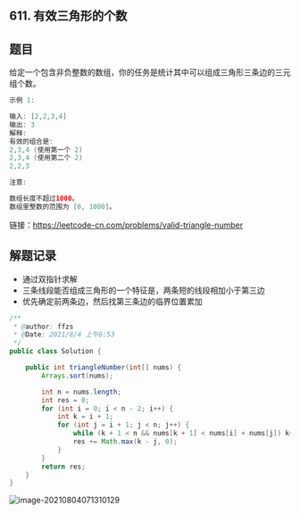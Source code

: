 ## 611. 有效三角形的个数

## 题目

给定一个包含非负整数的数组，你的任务是统计其中可以组成三角形三条边的三元组个数。

```java
示例 1:

输入: [2,2,3,4]
输出: 3
解释:
有效的组合是: 
2,3,4 (使用第一个 2)
2,3,4 (使用第二个 2)
2,2,3
```



```java
注意:

数组长度不超过1000。
数组里整数的范围为 [0, 1000]。
```


链接：https://leetcode-cn.com/problems/valid-triangle-number

## 解题记录

+ 通过双指针求解
+ 三条线段能否组成三角形的一个特征是，两条短的线段相加小于第三边
+ 优先确定前两条边，然后找第三条边的临界位置累加

```java
/**
 * @author: ffzs
 * @Date: 2021/8/4 上午6:53
 */
public class Solution {

    public int triangleNumber(int[] nums) {
        Arrays.sort(nums);

        int n = nums.length;
        int res = 0;
        for (int i = 0; i < n - 2; i++) {
            int k = i + 1;
            for (int j = i + 1; j < n; j++) {
                while (k + 1 < n && nums[k + 1] < nums[i] + nums[j]) k++;
                res += Math.max(k - j, 0);
            }
        }
        return res;
    }
}
```

![image-20210804071310129](https://gitee.com/ffzs/picture_go/raw/master/img/image-20210804071310129.png)